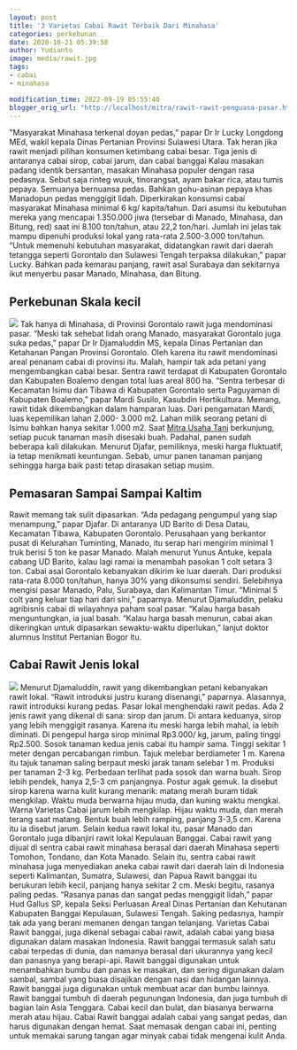 ```yaml
---
layout: post
title: '3 Varietas Cabai Rawit Terbaik Dari Minahasa'
categories: perkebunan
date: 2020-10-21 05:39:58
author: Yudianto
image: media/rawit.jpg
tags:
- cabai
- minahasa

modification_time: 2022-09-19 05:55:40
blogger_orig_url: "http://localhost/mitra/rawit-rawit-penguasa-pasar.html"
---
```


"Masyarakat Minahasa terkenal doyan pedas,” papar Dr Ir Lucky Longdong MEd,
wakil kepala Dinas Pertanian Provinsi Sulawesi Utara. Tak heran jika rawit
menjadi pilihan konsumen ketimbang cabai besar. Tiga jenis di antaranya cabai
sirop, cabai jarum, dan cabai banggai Kalau masakan padang identik bersantan,
masakan Minahasa populer dengan rasa pedasnya. Sebut saja rinteg wuuk,
tinorangsat, ayam bakar rica, atau tumis pepaya. Semuanya bernuansa pedas.
Bahkan gohu-asinan pepaya khas Manadopun pedas menggigit lidah. Diperkirakan
konsumsi cabai masyarakat Minahasa minimal 6 kg/ kapita/tahun. Dari asumsi itu
kebutuhan mereka yang mencapai 1.350.000 jiwa (tersebar di Manado, Minahasa,
dan Bitung, red) saat ini 8.100 ton/tahun, atau 22,2 ton/hari. Jumlah ini
jelas tak mampu dipenuhi produksi lokal yang rata-rata 2.500-3.000 ton/tahun.
“Untuk memenuhi kebutuhan masyarakat, didatangkan rawit dari daerah tetangga
seperti Gorontalo dan Sulawesi Tengah terpaksa dilakukan,” papar Lucky. Bahkan
pada kemarau panjang, rawit asal Surabaya dan sekitarnya ikut menyerbu pasar
Manado, Minahasa, dan Bitung.

## Perkebunan Skala kecil

![](http://127.0.0.1/mitra/wp-content/uploads/2020/10/cabai-300x186.jpg) Tak
hanya di Minahasa, di Provinsi Gorontalo rawit juga mendominasi pasar. “Meski
tak sehebat lidah orang Manado, masyarakat Gorontalo juga suka pedas,” papar
Dr Ir Djamaluddin MS, kepala Dinas Pertanian dan Ketahanan Pangan Provinsi
Gorontalo. Oleh karena itu rawit mendominasi areal penanam cabai di provinsi
itu. Malah, hampir tak ada petani yang mengembangkan cabai besar. Sentra rawit
terdapat di Kabupaten Gorontalo dan Kabupaten Boalemo dengan total luas areal
800 ha. “Sentra terbesar di Kecamatan Isimu dan Tibawa di Kabupaten Gorontalo
serta Paguyaman di Kabupaten Boalemo,” papar Mardi Susilo, Kasubdin
Hortikultura. Memang, rawit tidak dikembangkan dalam hamparan luas. Dari
pengamatan Mardi, luas kepemilikan lahan 2.000- 3.000 m2. Lahan milik seorang
petani di Isimu bahkan hanya sekitar 1.000 m2. Saat [Mitra Usaha
Tani](http://127.0.0.1/mitra) berkunjung, setiap pucuk tanaman masih disesaki
buah. Padahal, panen sudah beberapa kali dilakukan. Menurut Djafar,
pemiliknya, meski harga fluktuatif, ia tetap menikmati keuntungan. Sebab, umur
panen tanaman panjang sehingga harga baik pasti tetap dirasakan setiap musim.

## Pemasaran Sampai Sampai Kaltim

Rawit memang tak sulit dipasarkan. “Ada pedagang pengumpul yang siap
menampung,” papar Djafar. Di antaranya UD Barito di Desa Datau, Kecamatan
Tibawa, Kabupaten Gorontalo. Perusahaan yang berkantor pusat di Kelurahan
Tuminting, Manado, itu serap hari mengirim minimal 1 truk berisi 5 ton ke
pasar Manado. Malah menurut Yunus Antuke, kepala cabang UD Barito, kalau lagi
ramai ia menambah pasokan 1 colt setara 3 ton. Cabai asal Gorontalo kebanyakan
dikirim ke luar daerah. Dari produksi rata-rata 8.000 ton/tahun, hanya 30%
yang dikonsumsi sendiri. Selebihnya mengisi pasar Manado, Palu, Surabaya, dan
Kalimantan Timur. “Minimal 5 colt yang keluar tiap hari dari sini,” paparnya.
Menurut Djamaluddin, pelaku agribisnis cabai di wilayahnya paham soal pasar.
“Kalau harga basah menguntungkan, ia jual basah. “Kalau harga basah menurun,
cabai akan dikeringkan untuk dipasarkan sewaktu-waktu diperlukan,” lanjut
doktor alumnus Institut Pertanian Bogor itu.

## Cabai Rawit Jenis lokal

![](http://127.0.0.1/mitra/wp-content/uploads/2020/10/rawit2-300x198.jpg)
Menurut Djamaluddin, rawit yang dikembangkan petani kebanyakan rawit lokal.
“Rawit introduksi justru kurang disenangi,” paparnya. Alasannya, rawit
introduksi kurang pedas. Pasar lokal menghendaki rawit pedas. Ada 2 jenis
rawit yang dikenal di sana: sirop dan jarum. Di antara keduanya, sirop yang
lebih menggigit rasanya. Karena itu meski harga lebih mahal, ia lebih
diminati. Di pengepul harga sirop minimal Rp3.000/ kg, jarum, paling tinggi
Rp2.500. Sosok tanaman kedua jenis cabai itu hampir sama. Tinggi sekitar 1
meter dengan percabangan rimbun. Tajuk melebar berdiameter 1 m. Karena itu
tajuk tanaman saling berpaut meski jarak tanam selebar 1 m. Produksi per
tanaman 2-3 kg. Perbedaan terlihat pada sosok dan warna buah. Sirop lebih
pendek, hanya 2,5-3 cm panjangnya. Postur agak gemuk. Ia disebut sirop karena
warna kulit kurang menarik: matang merah buram tidak mengkilap. Waktu muda
berwarna hijau muda, dan kuning waktu mengkal. Warna Varietas Cabai jarum
lebih mengkilap. Hijau waktu muda, dan merah terang saat matang. Bentuk buah
lebih ramping, panjang 3-3,5 cm. Karena itu ia disebut jarum. Selain kedua
rawit lokal itu, pasar Manado dan Gorontalo juga dibanjiri rawit lokal
Kepulauan Banggai. Cabai rawit yang dijual di sentra cabai rawit minahasa
berasal dari daerah Minahasa seperti Tomohon, Tondano, dan Kota Manado. Selain
itu, sentra cabai rawit minahasa juga menyediakan aneka cabai rawit dari
daerah lain di Indonesia seperti Kalimantan, Sumatra, Sulawesi, dan Papua
Rawit banggai itu berukuran lebih kecil, panjang hanya sekitar 2 cm. Meski
begitu, rasanya paling pedas. “Rasanya panas dan sangat pedas menggigit
lidah,” papar Hud Gallus SP, kepala Seksi Perluasan Areal Dinas Pertanian dan
Kehutanan Kabupaten Banggai Kepulauan, Sulawesi Tengah. Saking pedasnya,
hampir tak ada yang berani memanen dengan tangan telanjang. Varietas Cabai
Rawit banggai, juga dikenal sebagai cabai rawit, adalah cabai yang biasa
digunakan dalam masakan Indonesia. Rawit banggai termasuk salah satu cabai
terpedas di dunia, dan namanya berasal dari ukurannya yang kecil dan panasnya
yang berapi-api. Rawit banggai digunakan untuk menambahkan bumbu dan panas ke
masakan, dan sering digunakan dalam sambal, sambal yang biasa disajikan dengan
nasi dan hidangan lainnya. Rawit banggai juga digunakan untuk membuat acar dan
bumbu lainnya. Rawit banggai tumbuh di daerah pegunungan Indonesia, dan juga
tumbuh di bagian lain Asia Tenggara. Cabai kecil dan bulat, dan biasanya
berwarna merah atau hijau. Cabai Rawit banggai adalah cabai yang sangat pedas,
dan harus digunakan dengan hemat. Saat memasak dengan cabai ini, penting untuk
memakai sarung tangan agar minyak cabai tidak mengenai kulit Anda.


